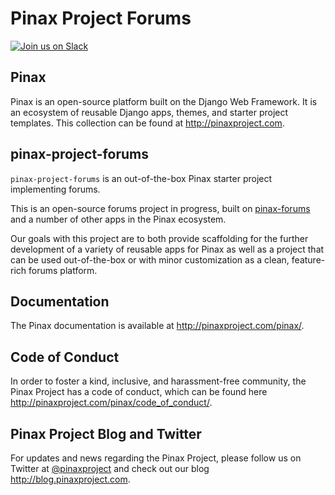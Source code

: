 Pinax Project Forums
============
[![Join us on Slack](http://slack.pinaxproject.com/badge.svg)](http://slack.pinaxproject.com/)


Pinax
------

Pinax is an open-source platform built on the Django Web Framework. It is an ecosystem of reusable Django apps, themes, and starter project templates. 
This collection can be found at http://pinaxproject.com.


pinax-project-forums
---------------------

`pinax-project-forums` is an out-of-the-box Pinax starter project implementing forums.

This is an open-source forums project in progress, built on
[pinax-forums](https://github.com/pinax/pinax-forums)
and a number of other apps in the Pinax ecosystem.

Our goals with this project are to both provide scaffolding for the further
development of a variety of reusable apps for Pinax as well as a project that
can be used out-of-the-box or with minor customization as a clean,
feature-rich forums platform.


Documentation
---------------

The Pinax documentation is available at http://pinaxproject.com/pinax/.


Code of Conduct
-----------------

In order to foster a kind, inclusive, and harassment-free community, the Pinax Project has a code of conduct, which can be found here  http://pinaxproject.com/pinax/code_of_conduct/.


Pinax Project Blog and Twitter
--------------------------------

For updates and news regarding the Pinax Project, please follow us on Twitter at [@pinaxproject](https://twitter.com/pinaxproject) and check out our blog http://blog.pinaxproject.com.
